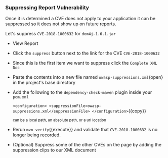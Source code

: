 ### Suppressing Report Vulnerability

Once it is determined a CVE does not apply to your application it can be suppressed so it does not show up on future reports.

Let's suppress `CVE-2018-1000632` for `dom4j-1.6.1.jar`
  - View Report
  - Click the `suppress` button next to the link for the CVE `CVE-2018-1000632`
  - Since this is the first item we want to suppress click the `Complete XML Doc`
  - Paste the contents into a new file named `owasp-suppressions.xml`{open} in the project's base directory
  - Add the following to the `dependency-check-maven` plugin inside your `pom.xml`
  
      `
      <configuration>
        <suppressionFile>owasp-suppressions.xml</suppressionFile>
      </configuration>
      `{{copy}}
      
      <sub><suppressionFile> can be a local path, an absolute path, or a url location<sub>
 - Rerun `mvn verify`{{execute}} and validate that `CVE-2018-1000632` is no longer being recorded.
 - (Optional) Suppress some of the other CVEs on the page by adding the suppression clips to our XML document
  
